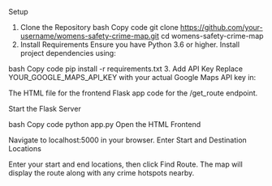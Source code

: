Setup
1. Clone the Repository
bash
Copy code
git clone https://github.com/your-username/womens-safety-crime-map.git
cd womens-safety-crime-map
2. Install Requirements
Ensure you have Python 3.6 or higher. Install project dependencies using:

bash
Copy code
pip install -r requirements.txt
3. Add API Key
Replace YOUR_GOOGLE_MAPS_API_KEY with your actual Google Maps API key in:

The HTML file for the frontend <script src="https://maps.googleapis.com/maps/api/js?key=YOUR_GOOGLE_MAPS_API_KEY&callback=initMap" async defer></script>
Flask app code for the /get_route endpoint.



Start the Flask Server

bash
Copy code
python app.py
Open the HTML Frontend

Navigate to localhost:5000 in your browser.
Enter Start and Destination Locations

Enter your start and end locations, then click Find Route. The map will display the route along with any crime hotspots nearby.